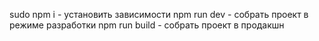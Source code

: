 sudo npm i - установить зависимости
npm run dev - собрать проект в режиме разработки
npm run build - собрать проект в продакшн
